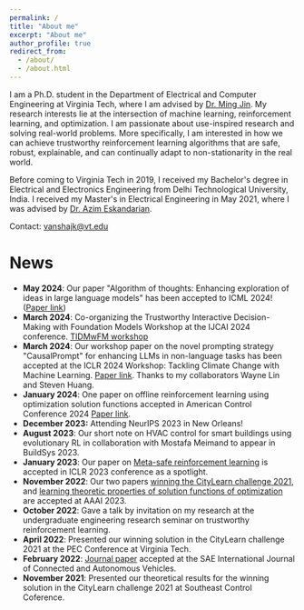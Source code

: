 ```yaml
---
permalink: /
title: "About me"
excerpt: "About me"
author_profile: true
redirect_from: 
  - /about/
  - /about.html
---
```


I am a Ph.D. student in the Department of Electrical and Computer Engineering at Virginia Tech, where I am advised by [Dr. Ming Jin](http://www.jinming.tech). My research interests lie at the intersection of machine learning, reinforcement learning, and optimization. I am passionate about use-inspired research and solving real-world problems. More specifically, I am interested in how we can achieve trustworthy reinforcement learning algorithms that are safe, robust, explainable, and can continually adapt to non-stationarity in the real world.

Before coming to Virginia Tech in 2019, I received my Bachelor's degree in Electrical and Electronics Engineering from Delhi Technological University, India. I received my Master's in Electrical Engineering in May 2021, where I was advised by  [Dr. Azim Eskandarian](https://asim.me.vt.edu/).

Contact: vanshajk@vt.edu

News
======
* **May 2024**: Our paper "Algorithm of thoughts: Enhancing exploration of ideas in large language models" has been accepted to ICML 2024! ([Paper link](https://arxiv.org/pdf/2308.10379))
* **March 2024**: Co-organizing the Trustworthy Interactive Decision-Making with Foundation Models Workshop at the IJCAI 2024 conference. [TIDMwFM workshop](https://sites.google.com/view/ijcai24-tfm)
* **March 2024**: Our workshop paper on the novel prompting strategy "CausalPrompt" for enhancing LLMs in non-language tasks has been accepted at the ICLR 2024 Workshop: Tackling Climate Change with Machine Learning. [Paper link](http://www.jinming.tech/papers/CausalPrompt2024.pdf). Thanks to my collaborators Wayne Lin and Steven Huang.
* **January 2024**: One paper on offline reinforcement learning using optimization solution functions accepted in American Control Conference 2024 [Paper link](https://www.dropbox.com/scl/fi/z7srpf9w75uvueqfkmkmh/ACC24_1381_MS.pdf?rlkey=eymnx07cn8gh7uojud30i0v7h&dl=0).
* **December 2023:** Attending NeurIPS 2023 in New Orleans!
* **August 2023**: Our short note on HVAC control for smart buildings using evolutionary RL in collaboration with Mostafa Meimand to appear in BuildSys 2023.
* **January 2023**: Our paper on [Meta-safe reinforcement learning](https://openreview.net/pdf?id=mbxz9Cjehr) is accepted in ICLR 2023 conference as a spotlight.
* **November 2022**: Our two papers [winning the CityLearn challenge 2021](https://arxiv.org/pdf/2212.01939.pdf), and [learning theoretic properties of solution functions of optimization](https://arxiv.org/pdf/2212.01314.pdf) are accepted at AAAI 2023.
* **October 2022**: Gave a talk by invitation on my research at the undergraduate engineering research seminar on trustworthy reinforcement learning.
* **April 2022**: Presented our winning solution in the CityLearn challenge 2021 at the PEC Conference at Virginia Tech.
* **February 2022**: [Journal paper](https://www.sae.org/publications/technical-papers/content/12-06-02-0008/) accepted at the SAE International Journal of Connected and Autonomous Vehicles.
* **November 2021**: Presented our theoretical results for the winning solution in the CityLearn challenge 2021 at Southeast Control Coference.
